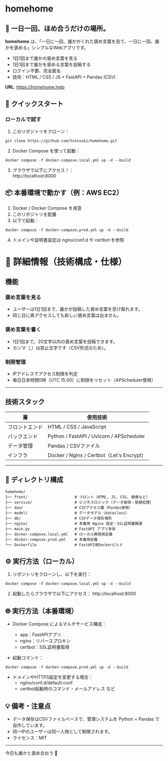 # homehome

## 🌸 一日一回、ほめ合うだけの場所。

**homehome** は、「一日に一回、誰かがくれた褒め言葉を見て、一日に一回、誰かを褒める」シンプルなWebアプリです。

- 1日1回まで誰かの褒め言葉を見る
- 1日1回まで誰かを褒める言葉を投稿する
- ログイン不要、完全匿名
- 技術：HTML / CSS / JS + FastAPI + Pandas (CSV)

**URL**: https://homehome.help

## 🚀 クイックスタート

### ローカルで試す

1. このリポジトリをクローン：
```
git clone https://github.com/totosuki/homehome.git
```

2. Docker Compose を使って起動：
```
docker compose -f docker-compose.local.yml up -d --build
```

3. ブラウザで以下にアクセス！：<br>
   http://localhost:8000

## 📦 本番環境で動かす（例：AWS EC2）

1. Docker / Docker Compose を用意
2. このリポジトリを配置
3. 以下で起動：
```
docker compose -f docker-compose.prod.yml up -d --build
```
4. ドメインや証明書設定は nginx/conf.d や certbot を参照


# 📝 詳細情報（技術構成・仕様）

## 機能

### 褒め言葉を見る

- ユーザーは1日1回まで、誰かが投稿した褒め言葉を受け取れます。
- 同じ日に再アクセスしても新しい褒め言葉は出ません。

### 褒め言葉を書く

- 1日1回まで、20文字以内の褒め言葉を投稿できます。
- カンマ（,）は禁止文字です（CSV形式のため）。

### 制限管理

- IPアドレスでアクセス制限を判定
- 毎日日本時間0時（UTC 15:00）に制限をリセット（APScheduler使用）

---

## 技術スタック

| 層           | 使用技術                              |
|--------------|---------------------------------------|
| フロントエンド | HTML / CSS / JavaScript              |
| バックエンド   | Python / FastAPI / Uvicorn / APScheduler |
| データ管理     | Pandas / CSVファイル                  |
| インフラ       | Docker / Nginx / Certbot（Let's Encrypt） |

---

## 📁 ディレクトリ構成

```
homehome/
├── front/                     # フロント（HTML, JS, CSS, 画像など）
├── service/                   # ビジネスロジック（データ取得・登録処理）
├── dao/                       # CSVアクセス層（Pandas使用）
├── model/                     # データモデル（dataclass）
├── db/                        # CSVデータ保存場所
├── nginx/                     # 本番用 Nginx 設定・SSL証明書関連
├── main.py                    # FastAPI アプリ本体
├── docker-compose.local.yml   # ローカル開発用定義
├── docker-compose.prod.yml    # 本番用定義
└── Dockerfile                 # FastAPI用Dockerビルド
```


## ⚙️ 実行方法（ローカル）

1. リポジトリをクローンし、以下を実行：
```
docker compose -f docker-compose.local.yml up -d --build
```
2. 起動したらブラウザで以下にアクセス：
   http://localhost:8000


## 🌐 実行方法（本番環境）

- Docker Compose によるマルチサービス構成：
  - app：FastAPIアプリ
  - nginx：リバースプロキシ
  - certbot：SSL証明書取得

- 起動コマンド：
```
docker compose -f docker-compose.prod.yml up -d --build
```
- ドメインやHTTPS設定を変更する場合：
  - nginx/conf.d/default.conf
  - certbot起動時のコマンド・メールアドレス など


## 💡 備考・注意点

- データ保存はCSVファイルベースで、管理システムを Python + Pandas で自作しています。
- 同一IPのユーザーは同一人物として制限されます。
- ライセンス：MIT

---

今日も誰かと褒め合おう 🫶
